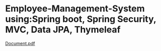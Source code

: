 # Employee-Management-System using:Spring boot, Spring Security, MVC, Data JPA, Thymeleaf
[Document.pdf](https://github.com/Ameneh-KM/Employee-Management-System/files/10549392/Document.pdf)
